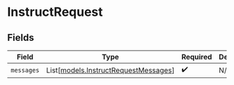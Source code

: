 # InstructRequest


## Fields

| Field                                                                        | Type                                                                         | Required                                                                     | Description                                                                  |
| ---------------------------------------------------------------------------- | ---------------------------------------------------------------------------- | ---------------------------------------------------------------------------- | ---------------------------------------------------------------------------- |
| `messages`                                                                   | List[[models.InstructRequestMessages](../models/instructrequestmessages.md)] | :heavy_check_mark:                                                           | N/A                                                                          |